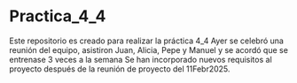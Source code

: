 # Practica_4_4
Este repositorio es creado para realizar la práctica 4_4
Ayer se celebró una reunión del equipo, asistiron Juan, Alicia, Pepe y Manuel
y se acordó que se entrenase 3 veces a la semana
Se han incorporado nuevos requisitos al proyecto después de la reunión de proyecto del
11Febr2025.